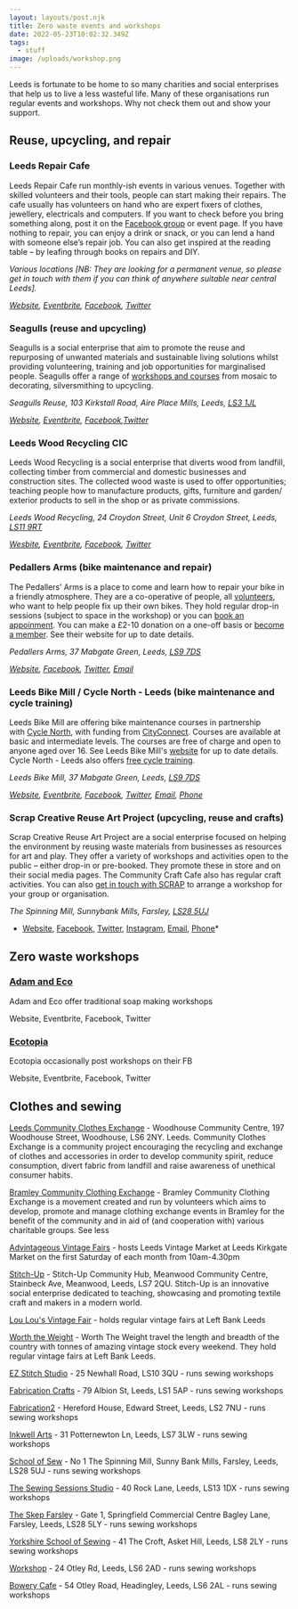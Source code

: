 ```yaml
---
layout: layouts/post.njk
title: Zero waste events and workshops
date: 2022-05-23T10:02:32.349Z
tags:
  - stuff
image: /uploads/workshop.png
---
```

Leeds is fortunate to be home to so many charities and social enterprises that help us to live a less wasteful life. Many of these organisations run regular events and workshops. Why not check them out and show your support.

## Reuse, upcycling, and repair



### Leeds Repair Cafe

Leeds Repair Cafe run monthly-ish events in various venues. Together with skilled volunteers and their tools, people can start making their repairs. The cafe usually has volunteers on hand who are expert fixers of clothes, jewellery, electricals and computers. If you want to check before you bring something along, post it on the [Facebook group](https://www.facebook.com/groups/252645815067316/) or event page. If you have nothing to repair, you can enjoy a drink or snack, or you can lend a hand with someone else’s repair job. You can also get inspired at the reading table – by leafing through books on repairs and DIY.

*Various locations \[NB: They are looking for a permanent venue, so please get in touch with them if you can think of anywhere suitable near central Leeds].*

*[Website](https://therestartproject.org/groups/repair-cafe-leeds/), [Eventbrite](https://www.eventbrite.co.uk/o/leeds-repair-cafe-29184288933), [Facebook](https://www.facebook.com/groups/252645815067316/), [Twitter](https://twitter.com/repaircafeleeds)*



### **Seagulls (reuse and upcycling)**

Seagulls is a social enterprise that aim to promote the reuse and repurposing of unwanted materials and sustainable living solutions whilst providing volunteering, training and job opportunities for marginalised people. Seagulls offer a range of [workshops and courses](https://seagullsreuse.org.uk/lifehouse/) from mosaic to decorating, silversmithing to upcycling.

*Seagulls Reuse, 103 Kirkstall Road, Aire Place Mills, Leeds, [LS3 1JL](https://www.google.co.uk/maps/place/Kirkstall+Rd,+Leeds+LS3+1JL/@53.800862,-1.5748179,17z/data=!3m1!4b1!4m5!3m4!1s0x48795eb9f8669167:0x230d49e9fa658c75!8m2!3d53.8014725!4d-1.5721078)*

*[Website](https://seagullsreuse.org.uk/lifehouse/), [Eventbrite](https://www.eventbrite.co.uk/o/seagulls-13123520058), [Facebook](https://www.facebook.com/seagullspaint),[Twitter](https://twitter.com/seagullspaint)*

### Leeds Wood Recycling CIC

Leeds Wood Recycling is a social enterprise that diverts wood from landfill, collecting timber from commercial and domestic businesses and construction sites. The collected wood waste is used to offer opportunities; teaching people how to manufacture products, gifts, furniture and garden/ exterior products to sell in the shop or as private commissions. 

*Leeds Wood Recycling, 24 Croydon Street, Unit 6 Croydon Street, Leeds, [LS11 9RT](https://www.google.co.uk/maps/place/Croydon+St,+Holbeck,+Leeds+LS11+9RT/@53.7876394,-1.5680495,17z/data=!3m1!4b1!4m5!3m4!1s0x48795e9715c48607:0x5419a7ad994c58c5!8m2!3d53.7877258!4d-1.5660096)*

*[Wesbite](http://www.leedswoodrecycling.co.uk/), [Eventbrite](https://www.eventbrite.co.uk/o/leeds-wood-recycling-cic-17821261660), [Facebook](https://www.facebook.com/leedswoodrecycling), [Twitter](https://www.twitter.com/leeds_wood)*



### Pedallers Arms (bike maintenance and repair)

The Pedallers’ Arms is a place to come and learn how to repair your bike in a friendly atmosphere. They are a co-operative of people, all [volunteers](https://pedallers-arms.org/volunteering/ "Volunteering"), who want to help people fix up their own bikes. They hold regular drop-in sessions (subject to space in the workshop) or you can [book an appoinment](https://pedallers-arms.org/sessions/). You can make a £2-10 donation on a one-off basis or [become a member](https://pedallers-arms.org/membership/). See their website for up to date details.

*Pedallers Arms, 37 Mabgate Green, Leeds, [LS9 7DS](https://www.google.co.uk/maps/place/Leeds+LS9+7DS/@53.8009965,-1.535034,17z/data=!3m1!4b1!4m5!3m4!1s0x48795c118485938f:0xb9409d3ca65e8c18!8m2!3d53.8009116!4d-1.5325926)*

*[Website](https://pedallers-arms.org/), [Facebook](https://www.facebook.com/Pedallers/), [Twitter](https://twitter.com/pedallersarms), [Email](mailto:info@pedallers-arms.org)*

### Leeds Bike Mill / Cycle North - Leeds (bike maintenance and cycle training)

Leeds Bike Mill are offering bike maintenance courses in partnership with [Cycle North](https://www.cyclenorth.co.uk/), with funding from [CityConnect](https://www.cyclecityconnect.co.uk/). Courses are available at basic and intermediate levels. The courses are  free of charge and open to anyone aged over 16. See Leeds Bike Mill's [website](https://leedsbikemill.org/training-courses/) for up to date details. Cycle North - Leeds also offers [free cycle training](https://www.cyclenorth.co.uk/adults).

*Leeds Bike Mill, 37 Mabgate Green, Leeds, [LS9 7DS](https://www.google.co.uk/maps/place/Leeds+LS9+7DS/@53.8009965,-1.535034,17z/data=!3m1!4b1!4m5!3m4!1s0x48795c118485938f:0xb9409d3ca65e8c18!8m2!3d53.8009116!4d-1.5325926)*

*[Website](https://leedsbikemill.org/training-courses/), [Eventbrite](https://www.eventbrite.co.uk/o/cycle-north-leeds-33326835183), [Facebook](https://www.facebook.com/LeedsBikeMill/), [Twitter](https://twitter.com/LeedsBikeMill), [Email](mailto:info@leedsbikemill.org), [Phone](07729895510)*



### Scrap Creative Reuse Art Project (upcycling, reuse and crafts)

Scrap Creative Reuse Art Project are a social enterprise focused on helping the environment by reusing waste materials from businesses as resources for art and play. They offer a variety of workshops and activities open to the public – either drop-in or pre-booked. They promote these in store and on their social media pages. The Community Craft Cafe also has regular craft activities. You can also [get in touch with SCRAP](mailto:admin@scrapstuff.co.uk) to arrange a workshop for your group or organisation.

*The Spinning Mill, Sunnybank Mills, Farsley, [LS28 5UJ](https://www.google.co.uk/maps/place/Town+St,+Farsley,+Pudsey+LS28+5UJ/@53.8142273,-1.6739252,17z/data=!3m1!4b1!4m5!3m4!1s0x487be21d171292ab:0x654c3c825fef2406!8m2!3d53.8140806!4d-1.6714749)*

* [Website](https://scrapstuff.co.uk/), [Facebook](https://www.facebook.com/scrapleeds/events), [Twitter](https://twitter.com/scrapleeds), [Instagram](https://www.instagram.com/scrapleeds/), [Email](mailto:hello@scrapstuff.co.uk), [Phone](tel:01133452627)*

## Zero waste workshops

### [Adam and Eco](https://www.adamandeco.com/pages/traditional-soap-making-workshops) 

Adam and Eco offer traditional soap making workshops 

 Website, Eventbrite, Facebook, Twitter

### [Ecotopia](https://www.facebook.com/ecotopialeeds/events) 

Ecotopia occasionally post workshops on their FB

 Website, Eventbrite, Facebook, Twitter



## Clothes and sewing

[Leeds Community Clothes Exchange](https://www.eventbrite.co.uk/o/leeds-community-clothes-exchange-17833858223) - Woodhouse Community Centre, 197 Woodhouse Street, Woodhouse, LS6 2NY. Leeds. Community Clothes Exchange is a community project encouraging the recycling and exchange of clothes and accessories in order to develop community spirit, reduce consumption, divert fabric from landfill and raise awareness of unethical consumer habits. 

[Bramley Community Clothing Exchange](https://www.facebook.com/BramleyCommunityClothingExchange/) - Bramley Community Clothing Exchange is a movement created and run by volunteers which aims to develop, promote and manage clothing exchange events in Bramley for the benefit of the community and in aid of (and cooperation with) various charitable groups. See less

[Advintageous Vintage Fairs](https://www.eventbrite.co.uk/o/advintageous-vintage-fairs-42719416213) - hosts Leeds Vintage Market at Leeds Kirkgate Market on the first Saturday of each month from 10am-4.30pm

[Stitch-Up](https://www.eventbrite.co.uk/o/stitch-up-8556093319) - Stitch-Up Community Hub, Meanwood Community Centre, Stainbeck Ave, Meanwood, Leeds, LS7 2QU. Stitch-Up is an innovative social enterprise dedicated to teaching, showcasing and promoting textile craft and makers in a modern world.

[Lou Lou's Vintage Fair](https://www.eventbrite.co.uk/o/lou-lous-vintage-fair-42182906753) - holds regular vintage fairs at Left Bank Leeds 

[Worth the Weight](https://www.eventbrite.co.uk/o/worth-the-weight-20070183683) - Worth The Weight travel the length and breadth of the country with tonnes of amazing vintage stock every weekend. They hold regular vintage fairs at Left Bank Leeds.

[EZ Stitch Studio](https://ez-stitch-studio.square.site/) - 25 Newhall Road, LS10 3QU - runs sewing workshops

[Fabrication Crafts](https://www.fabric-ation.co.uk/) - 79 Albion St, Leeds, LS1 5AP - runs sewing workshops

[Fabrication2](https://www.fabric-ation.co.uk/) - Hereford House, Edward Street, Leeds, LS2 7NU - runs sewing workshops

[Inkwell Arts](https://www.inkwellarts.org.uk/) - 31 Potternewton Ln, Leeds, LS7 3LW - runs sewing workshops

[School of Sew](http://schoolofsew.com/) - No 1 The Spinning Mill, Sunny Bank Mills, Farsley, Leeds, LS28 5UJ - runs sewing workshops

[The Sewing Sessions Studio](https://thesewingsessions.wordpress.com/) - 40 Rock Lane, Leeds, LS13 1DX - runs sewing workshops

[The Skep Farsley](https://www.facebook.com/skepknitquilt/) - Gate 1, Springfield Commercial Centre Bagley Lane, Farsley, Leeds, LS28 5LY - runs sewing workshops

[Yorkshire School of Sewing](https://yorkshireschoolofsewing.wordpress.com/) - 41 The Croft, Asket Hill, Leeds, LS8 2LY - runs sewing workshops

[Workshop](https://helloworkshop.co.uk/) - 24 Otley Rd, Leeds, LS6 2AD - runs sewing workshops

[Bowery Cafe](https://www.thebowery.org/) - 54 Otley Road, Headingley, Leeds, LS6 2AL - runs sewing workshops